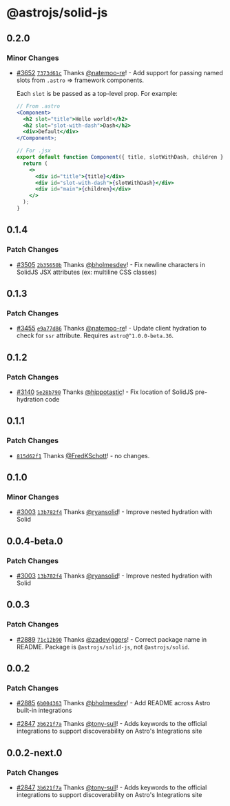 # @astrojs/solid-js

## 0.2.0

### Minor Changes

- [#3652](https://github.com/withastro/astro/pull/3652) [`7373d61c`](https://github.com/withastro/astro/commit/7373d61cdcaedd64bf5fd60521b157cfa4343558) Thanks [@natemoo-re](https://github.com/natemoo-re)! - Add support for passing named slots from `.astro` => framework components.

  Each `slot` is be passed as a top-level prop. For example:

  ```jsx
  // From .astro
  <Component>
    <h2 slot="title">Hello world!</h2>
    <h2 slot="slot-with-dash">Dash</h2>
    <div>Default</div>
  </Component>;

  // For .jsx
  export default function Component({ title, slotWithDash, children }) {
    return (
      <>
        <div id="title">{title}</div>
        <div id="slot-with-dash">{slotWithDash}</div>
        <div id="main">{children}</div>
      </>
    );
  }
  ```

## 0.1.4

### Patch Changes

- [#3505](https://github.com/withastro/astro/pull/3505) [`2b35650b`](https://github.com/withastro/astro/commit/2b35650b5dca28b5cd5dd7c9bb689d0eee6a2ddf) Thanks [@bholmesdev](https://github.com/bholmesdev)! - Fix newline characters in SolidJS JSX attributes (ex: multiline CSS classes)

## 0.1.3

### Patch Changes

- [#3455](https://github.com/withastro/astro/pull/3455) [`e9a77d86`](https://github.com/withastro/astro/commit/e9a77d861907adccfa75811f9aaa555f186d78f8) Thanks [@natemoo-re](https://github.com/natemoo-re)! - Update client hydration to check for `ssr` attribute. Requires `astro@^1.0.0-beta.36`.

## 0.1.2

### Patch Changes

- [#3140](https://github.com/withastro/astro/pull/3140) [`5e28b790`](https://github.com/withastro/astro/commit/5e28b790950bd29f4f7067082ad13b759594509f) Thanks [@hippotastic](https://github.com/hippotastic)! - Fix location of SolidJS pre-hydration code

## 0.1.1

### Patch Changes

- [`815d62f1`](https://github.com/withastro/astro/commit/815d62f151a36fef7d09590d4962ca71bda61b32) Thanks [@FredKSchott](https://github.com/FredKSchott)! - no changes.

## 0.1.0

### Minor Changes

- [#3003](https://github.com/withastro/astro/pull/3003) [`13b782f4`](https://github.com/withastro/astro/commit/13b782f421871af36978f29154c715c66739d475) Thanks [@ryansolid](https://github.com/ryansolid)! - Improve nested hydration with Solid

## 0.0.4-beta.0

### Patch Changes

- [#3003](https://github.com/withastro/astro/pull/3003) [`13b782f4`](https://github.com/withastro/astro/commit/13b782f421871af36978f29154c715c66739d475) Thanks [@ryansolid](https://github.com/ryansolid)! - Improve nested hydration with Solid

## 0.0.3

### Patch Changes

- [#2889](https://github.com/withastro/astro/pull/2889) [`71c12b90`](https://github.com/withastro/astro/commit/71c12b9047c12158c6e4e67ce0494b8d30ac6387) Thanks [@zadeviggers](https://github.com/zadeviggers)! - Correct package name in README. Package is `@astrojs/solid-js`, not `@astrojs/solid`.

## 0.0.2

### Patch Changes

- [#2885](https://github.com/withastro/astro/pull/2885) [`6b004363`](https://github.com/withastro/astro/commit/6b004363f99f27e581d1e2d53a2ebff39d7afb8a) Thanks [@bholmesdev](https://github.com/bholmesdev)! - Add README across Astro built-in integrations

* [#2847](https://github.com/withastro/astro/pull/2847) [`3b621f7a`](https://github.com/withastro/astro/commit/3b621f7a613b45983b090794fa7c015f23ed6140) Thanks [@tony-sull](https://github.com/tony-sull)! - Adds keywords to the official integrations to support discoverability on Astro's Integrations site

## 0.0.2-next.0

### Patch Changes

- [#2847](https://github.com/withastro/astro/pull/2847) [`3b621f7a`](https://github.com/withastro/astro/commit/3b621f7a613b45983b090794fa7c015f23ed6140) Thanks [@tony-sull](https://github.com/tony-sull)! - Adds keywords to the official integrations to support discoverability on Astro's Integrations site
